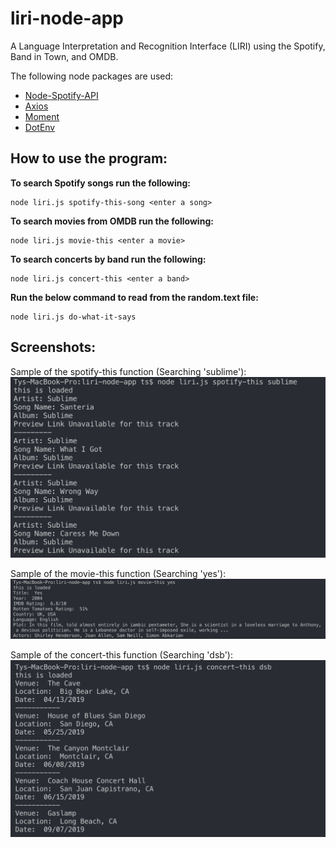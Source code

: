 # liri-node-app

A Language Interpretation and Recognition Interface (LIRI) using the Spotify, Band in Town, and OMDB.

The following node packages are used:
* [Node-Spotify-API](https://www.npmjs.com/package/node-spotify-api)
* [Axios](https://www.npmjs.com/package/axios)
* [Moment](https://www.npmjs.com/package/moment)
* [DotEnv](https://www.npmjs.com/package/dotenv)

## How to use the program:
**To search Spotify songs run the following:**

    node liri.js spotify-this-song <enter a song>

**To search movies from OMDB run the following:**

    node liri.js movie-this <enter a movie>

**To search concerts by band run the following:**

    node liri.js concert-this <enter a band>

**Run the below command to read from the random.text file:**

    node liri.js do-what-it-says

## Screenshots:

Sample of the spotify-this function (Searching 'sublime'):
![Sublime Spotify](https://raw.githubusercontent.com/TyDSmith/liri-node-app/master/images/sublime-screenshot-spotify.png "Searching sublime with spotify-this")

Sample of the movie-this function (Searching 'yes'):
![yes Movie](https://raw.githubusercontent.com/TyDSmith/liri-node-app/master/images/yes-movie-this.png "Searching yes with movie-this")

Sample of the concert-this function (Searching 'dsb'):
![DSB Concert](https://raw.githubusercontent.com/TyDSmith/liri-node-app/master/images/dsb-concert-this.png "Searching dsb with concert-this")



